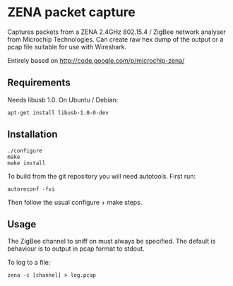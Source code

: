 ZENA packet capture
===================

Captures packets from a ZENA 2.4GHz 802.15.4 / ZigBee network analyser
from Microchip Technologies. Can create raw hex dump of the output or
a pcap file suitable for use with Wireshark.

Entirely based on http://code.google.com/p/microchip-zena/

Requirements
------------

Needs libusb 1.0.  On Ubuntu / Debian:

    apt-get install libusb-1.0-0-dev

Installation
------------

    ./configure
    make
    make install

To build from the git repository you will need autotools. First run:

    autoreconf -fvi

Then follow the usual configure + make steps.

Usage
-----
The ZigBee channel to sniff on must always be specified. The default is behaviour is to output in pcap format to stdout.

To log to a file:

    zena -c [channel] > log.pcap

